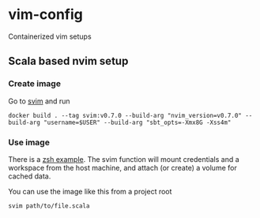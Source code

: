 # vim-config

Containerized vim setups

## Scala based nvim setup

### Create image

Go to [svim](svim) and run

```
docker build . --tag svim:v0.7.0 --build-arg "nvim_version=v0.7.0" --build-arg "username=$USER" --build-arg "sbt_opts=-Xmx8G -Xss4m"
```

### Use image

There is a [zsh example](examples/svim/svim.zsh). The svim
function will mount credentials and a workspace from the host machine,
and attach (or create) a volume for cached data.

You can use the image like this from a project root

```
svim path/to/file.scala
```
